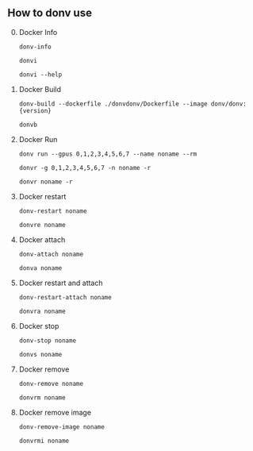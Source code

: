 ## How to donv use

0. Docker Info

    ```
    donv-info
    ```
    ```
    donvi
    ```
    ```
    donvi --help
    ```

1. Docker Build

    ```
    donv-build --dockerfile ./donvdonv/Dockerfile --image donv/donv:{version}
    ```
    ```
    donvb
    ```

2. Docker Run

    ```
    donv run --gpus 0,1,2,3,4,5,6,7 --name noname --rm
    ```
    ```
    donvr -g 0,1,2,3,4,5,6,7 -n noname -r
    ```
    ```
    donvr noname -r
    ```

3. Docker restart

    ```
    donv-restart noname 
    ```
    ```
    donvre noname 
    ```

4. Docker attach

    ```
    donv-attach noname 
    ```
    ```
    donva noname 
    ```

5. Docker restart and attach

    ```
    donv-restart-attach noname 
    ```
    ```
    donvra noname 
    ```

6. Docker stop

    ```
    donv-stop noname 
    ```
    ```
    donvs noname 
    ```

7. Docker remove

    ```
    donv-remove noname 
    ```
    ```
    donvrm noname 
    ```

8. Docker remove image

    ```
    donv-remove-image noname 
    ```
    ```
    donvrmi noname 
    ```
